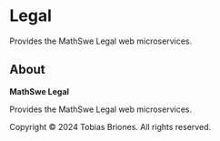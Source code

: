 # Legal

Provides the MathSwe Legal web microservices.

## About

**MathSwe Legal**

Provides the MathSwe Legal web microservices.

Copyright © 2024 Tobias Briones. All rights reserved.
